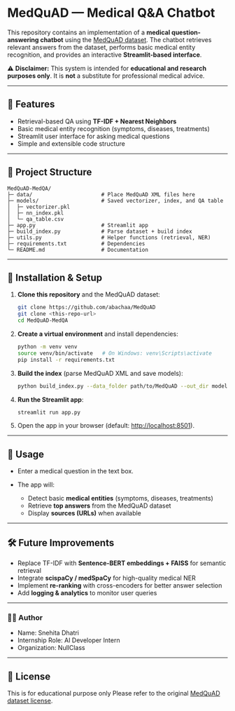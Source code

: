 # MedQuAD — Medical Q\&A Chatbot

This repository contains an implementation of a **medical question-answering chatbot** using the [MedQuAD dataset](https://github.com/abachaa/MedQuAD). The chatbot retrieves relevant answers from the dataset, performs basic medical entity recognition, and provides an interactive **Streamlit-based interface**.

⚠️ **Disclaimer:** This system is intended for **educational and research purposes only**. It is **not** a substitute for professional medical advice.

---

## 🚀 Features

* Retrieval-based QA using **TF-IDF + Nearest Neighbors**
* Basic medical entity recognition (symptoms, diseases, treatments)
* Streamlit user interface for asking medical questions
* Simple and extensible code structure

---

## 📂 Project Structure

```
MedQuAD-MedQA/
├─ data/                      # Place MedQuAD XML files here
├─ models/                    # Saved vectorizer, index, and QA table
│  ├─ vectorizer.pkl
│  ├─ nn_index.pkl
│  └─ qa_table.csv
├─ app.py                     # Streamlit app
├─ build_index.py             # Parse dataset + build index
├─ utils.py                   # Helper functions (retrieval, NER)
├─ requirements.txt           # Dependencies
└─ README.md                  # Documentation
```

---

## 🔧 Installation & Setup

1. **Clone this repository** and the MedQuAD dataset:

   ```bash
   git clone https://github.com/abachaa/MedQuAD
   git clone <this-repo-url>
   cd MedQuAD-MedQA
   ```

2. **Create a virtual environment** and install dependencies:

   ```bash
   python -m venv venv
   source venv/bin/activate   # On Windows: venv\Scripts\activate
   pip install -r requirements.txt
   ```

3. **Build the index** (parse MedQuAD XML and save models):

   ```bash
   python build_index.py --data_folder path/to/MedQuAD --out_dir models
   ```

4. **Run the Streamlit app**:

   ```bash
   streamlit run app.py
   ```

5. Open the app in your browser (default: [http://localhost:8501](http://localhost:8501)).

---

## 🎯 Usage

* Enter a medical question in the text box.
* The app will:

  * Detect basic **medical entities** (symptoms, diseases, treatments)
  * Retrieve **top answers** from the MedQuAD dataset
  * Display **sources (URLs)** when available

---

## 🛠️ Future Improvements

* Replace TF-IDF with **Sentence-BERT embeddings + FAISS** for semantic retrieval
* Integrate **scispaCy / medSpaCy** for high-quality medical NER
* Implement **re-ranking** with cross-encoders for better answer selection
* Add **logging & analytics** to monitor user queries

---
### 🧑‍💻 Author
* Name: Snehita Dhatri
* Internship Role: AI Developer Intern
* Organization: NullClass

---
## 📜 License
This is for educational purpose only
Please refer to the original [MedQuAD dataset license](https://github.com/abachaa/MedQuAD).
